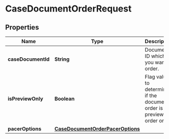 

# CaseDocumentOrderRequest


## Properties

| Name | Type | Description | Notes |
|------------ | ------------- | ------------- | -------------|
|**caseDocumentId** | **String** | Document ID which you want to order. |  |
|**isPreviewOnly** | **Boolean** | Flag value to determine if the document order is a preview order or no. |  |
|**pacerOptions** | [**CaseDocumentOrderPacerOptions**](CaseDocumentOrderPacerOptions.md) |  |  [optional] |




